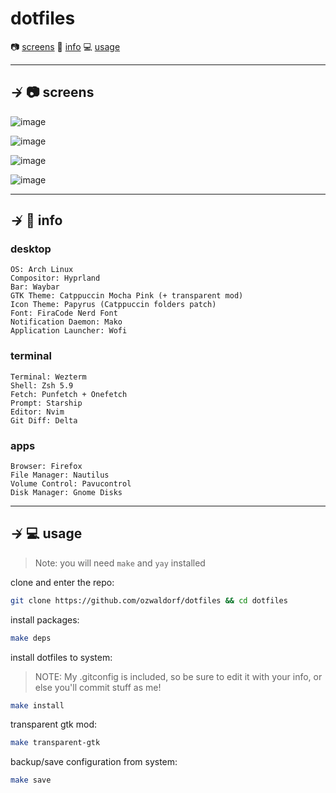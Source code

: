 # dotfiles

📷 [screens](#--screens)
📝 [info](#--info)
💻 [usage](#--usage) 

---

## ↛ 📷 screens

![image](https://github.com/ozwaldorf/dotfiles/assets/8976745/3d8f346c-781e-478b-b7cc-2aab2b7b856d)

![image](https://github.com/ozwaldorf/dotfiles/assets/8976745/ad07379b-e450-45be-9344-3f00ab124d13)

![image](https://github.com/ozwaldorf/dotfiles/assets/8976745/95cb3105-4dc2-442b-96ef-6761cc2bb791)

![image](https://github.com/ozwaldorf/dotfiles/assets/8976745/87d8c0bd-5a6d-4c9b-a806-2a1168268d97)

---

## ↛ 📝 info

### desktop

```
OS: Arch Linux
Compositor: Hyprland
Bar: Waybar
GTK Theme: Catppuccin Mocha Pink (+ transparent mod)
Icon Theme: Papyrus (Catppuccin folders patch)
Font: FiraCode Nerd Font
Notification Daemon: Mako
Application Launcher: Wofi
```

### terminal

```
Terminal: Wezterm
Shell: Zsh 5.9
Fetch: Punfetch + Onefetch
Prompt: Starship
Editor: Nvim
Git Diff: Delta
```

### apps

```
Browser: Firefox
File Manager: Nautilus
Volume Control: Pavucontrol
Disk Manager: Gnome Disks
```

---

## ↛ 💻 usage

> Note: you will need `make` and `yay` installed

clone and enter the repo:

```sh
git clone https://github.com/ozwaldorf/dotfiles && cd dotfiles
```

install packages:
```sh
make deps
```

install dotfiles to system:

> NOTE: My .gitconfig is included, so be sure to edit it with your info, or else you'll commit stuff as me!

```sh
make install
```

transparent gtk mod:

```sh 
make transparent-gtk
```

backup/save configuration from system:

```sh
make save
```
